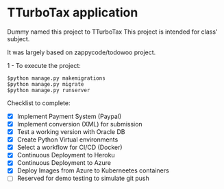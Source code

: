 # TTurboTax application
 Dummy named this project to TTurboTax
 This project is intended for class' subject.
 
 It was largely based on zappycode/todowoo project. 

1 - To execute the project:
```
$python manage.py makemigrations
$python manage.py migrate
$python manage.py runserver
```

Checklist to complete:

- [X] Implement Payment System (Paypal)
- [X] Implement conversion (XML) for submission
- [X] Test a working version with Oracle DB 
- [X] Create Python Virtual environments
- [X] Select a workflow for CI/CD (Docker)
- [X] Continuous Deployment to Heroku
- [X] Continuous Deployment to Azure
- [X] Deploy Images from Azure to Kuberneetes containers
- [ ] Reserved for demo testing to simulate git push
